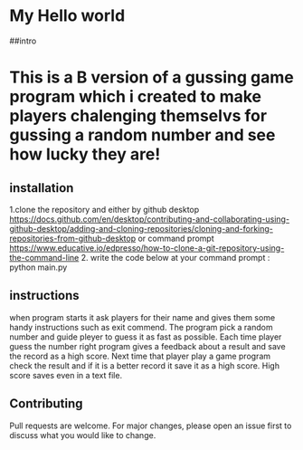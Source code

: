 # My Hello world

##intro
# This is a B version of a gussing game program which i created to make players chalenging themselvs for gussing a random number and see how lucky they are!
## installation
1.clone the repository and either by github desktop https://docs.github.com/en/desktop/contributing-and-collaborating-using-github-desktop/adding-and-cloning-repositories/cloning-and-forking-repositories-from-github-desktop 
or 
command prompt https://www.educative.io/edpresso/how-to-clone-a-git-repository-using-the-command-line
2. write the code below at your command prompt : python main.py
## instructions
when program starts it ask players for their name and gives them some handy instructions such as exit commend.
The program pick a random number and guide pleyer to guess it as fast as possible.
Each time player guess the number right program gives a feedback about a result and save the record as a high score.
Next time that player play a game program check the result and if it is a better record it save it as a high score. High score saves even in a text file. 
## Contributing
Pull requests are welcome. For major changes, please open an issue first to discuss what you would like to change.
